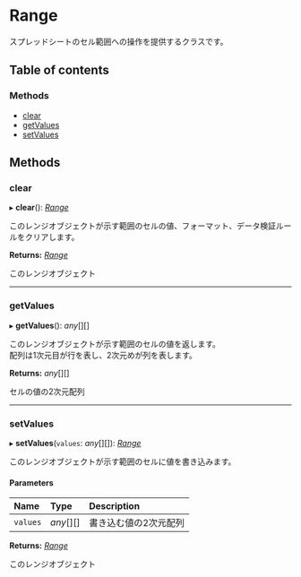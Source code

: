 # Range


スプレッドシートのセル範囲への操作を提供するクラスです。

## Table of contents

### Methods

- [clear](range.md#clear)
- [getValues](range.md#getvalues)
- [setValues](range.md#setvalues)

## Methods

### clear

▸ **clear**(): [*Range*](range.md)

このレンジオブジェクトが示す範囲のセルの値、フォーマット、データ検証ルールをクリアします。

**Returns:** [*Range*](range.md)

このレンジオブジェクト

___

### getValues

▸ **getValues**(): *any*[][]

このレンジオブジェクトが示す範囲のセルの値を返します。<br>配列は1次元目が行を表し、2次元めが列を表します。

**Returns:** *any*[][]

セルの値の2次元配列

___

### setValues

▸ **setValues**(`values`: *any*[][]): [*Range*](range.md)

このレンジオブジェクトが示す範囲のセルに値を書き込みます。

#### Parameters

| Name | Type | Description |
| :------ | :------ | :------ |
| `values` | *any*[][] | 書き込む値の2次元配列 |

**Returns:** [*Range*](range.md)

このレンジオブジェクト
